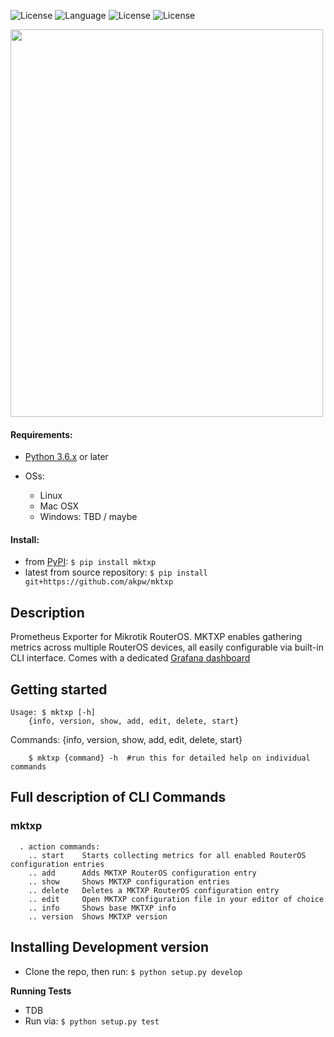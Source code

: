 
![License](https://img.shields.io/badge/License-GNU%20GPL-blue.svg)
![Language](https://img.shields.io/badge/python-v3.6-blue)
![License](https://img.shields.io/badge/mikrotik-routeros-orange)
![License](https://img.shields.io/badge/prometheus-exporter-blueviolet)


<img src="http://www.akpdev.com/images/mktxp_b_t.png" width="500" height="620">



#### Requirements:
- [Python 3.6.x](https://www.python.org/downloads/release/python-360/) or later


- OSs:
    * Linux
    * Mac OSX
    * Windows: TBD / maybe

#### Install:
- from [PyPI](https://pypi.org/project/mktxp/): `$ pip install mktxp`
- latest from source repository: `$ pip install git+https://github.com/akpw/mktxp`


## Description
Prometheus Exporter for Mikrotik RouterOS. 
MKTXP enables gathering metrics across multiple RouterOS devices, all easily configurable via built-in CLI interface.
Comes with a dedicated [Grafana dashboard](https://grafana.com/grafana/dashboards/13679)


## Getting started
    Usage: $ mktxp [-h]
    	{info, version, show, add, edit, delete, start}
Commands:
  {info, version, show, add, edit, delete, start}

        $ mktxp {command} -h  #run this for detailed help on individual commands


## Full description of CLI Commands
### mktxp
      . action commands:
        .. start    Starts collecting metrics for all enabled RouterOS configuration entries
        .. add      Adds MKTXP RouterOS configuration entry
        .. show   	Shows MKTXP configuration entries
        .. delete   Deletes a MKTXP RouterOS configuration entry
        .. edit     Open MKTXP configuration file in your editor of choice
        .. info     Shows base MKTXP info
        .. version  Shows MKTXP version


## Installing Development version
- Clone the repo, then run: `$ python setup.py develop`

**Running Tests**
- TDB
- Run via: `$ python setup.py test`



